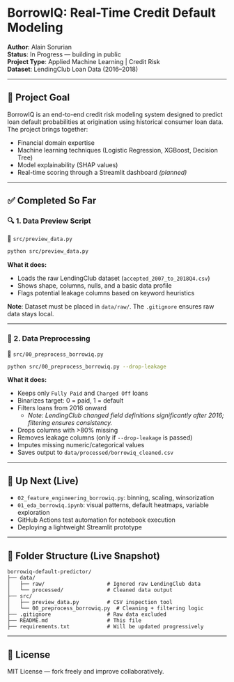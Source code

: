 # BorrowIQ: Real-Time Credit Default Modeling

**Author**: Alain Sorurian  
**Status**: In Progress — building in public  
**Project Type**: Applied Machine Learning | Credit Risk  
**Dataset**: LendingClub Loan Data (2016–2018)

---

## 📌 Project Goal

BorrowIQ is an end-to-end credit risk modeling system designed to predict loan default probabilities at origination using historical consumer loan data. The project brings together:

- Financial domain expertise 
- Machine learning techniques (Logistic Regression, XGBoost, Decision Tree)
- Model explainability (SHAP values)
- Real-time scoring through a Streamlit dashboard *(planned)*

---

## ✅ Completed So Far

### 🔍 1. Data Preview Script

📄 `src/preview_data.py`

```bash
python src/preview_data.py
```

**What it does:**
- Loads the raw LendingClub dataset (`accepted_2007_to_2018Q4.csv`)
- Shows shape, columns, nulls, and a basic data profile
- Flags potential leakage columns based on keyword heuristics

**Note**: Dataset must be placed in `data/raw/`. The `.gitignore` ensures raw data stays local.

---

### 🧹 2. Data Preprocessing

📄 `src/00_preprocess_borrowiq.py`

```bash
python src/00_preprocess_borrowiq.py --drop-leakage
```

**What it does:**

- Keeps only `Fully Paid` and `Charged Off` loans
- Binarizes target: 0 = paid, 1 = default
- Filters loans from 2016 onward
  - *Note: LendingClub changed field definitions significantly after 2016; filtering ensures consistency.*
- Drops columns with >80% missing
- Removes leakage columns (only if `--drop-leakage` is passed)
- Imputes missing numeric/categorical values
- Saves output to `data/processed/borrowiq_cleaned.csv`

---

## 🔨 Up Next (Live)

- `02_feature_engineering_borrowiq.py`: binning, scaling, winsorization  
- `01_eda_borrowiq.ipynb`: visual patterns, default heatmaps, variable exploration  
- GitHub Actions test automation for notebook execution  
- Deploying a lightweight Streamlit prototype

---

## 📁 Folder Structure (Live Snapshot)

```
borrowiq-default-predictor/
├── data/
│   ├── raw/                    # Ignored raw LendingClub data
│   └── processed/              # Cleaned data output
├── src/
│   ├── preview_data.py         # CSV inspection tool
│   └── 00_preprocess_borrowiq.py  # Cleaning + filtering logic
├── .gitignore                  # Raw data excluded
├── README.md                   # This file
├── requirements.txt            # Will be updated progressively
```

---

## 🪪 License

MIT License — fork freely and improve collaboratively.